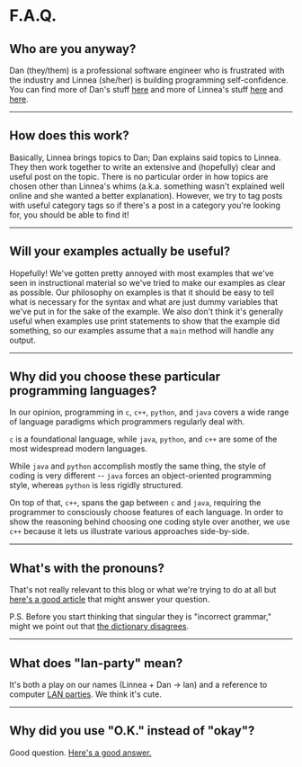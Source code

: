 # F.A.Q.

## Who are you anyway?
Dan (they/them) is a professional software engineer who is frustrated with the industry and Linnea (she/her) is building programming self-confidence. You can find more of Dan's stuff [here](https://barel.la/blog) and more of Linnea's stuff [here](https://linneakirby.com) and [here](cirqueit.info).

---

## How does this work?
Basically, Linnea brings topics to Dan; Dan explains said topics to Linnea. They then work together to write an extensive and (hopefully) clear and useful post on the topic. There is no particular order in how topics are chosen other than Linnea's whims (a.k.a. something wasn't explained well online and she wanted a better explanation). However, we try to tag posts with useful category tags so if there's a post in a category you're looking for, you should be able to find it! 

---

## Will your examples actually be useful?
Hopefully! We've gotten pretty annoyed with most examples that we've seen in instructional material so we've tried to make our examples as clear as possible. Our philosophy on examples is that it should be easy to tell what is necessary for the syntax and what are just dummy variables that we've put in for the sake of the example. We also don't think it's generally useful when examples use print statements to show that the example did something, so our examples assume that a `main` method will handle any output.

---

## Why did you choose these particular programming languages?

In our opinion, programming in `c`, `c++`, `python`, and `java` covers a wide range of
language paradigms which programmers regularly deal with.

`c` is a foundational language, while `java`, `python`, and `c++` are some of
the most widespread modern languages.

While `java` and `python` accomplish mostly the same thing, the style of coding
is very different -- `java` forces an object-oriented programming style, whereas
`python` is less rigidly structured.

On top of that, `c++`, spans the gap between `c` and `java`, requiring the
programmer to consciously choose features of each language. In order to show the
reasoning behind choosing one coding style over another, we use `c++` because
it lets us illustrate various approaches side-by-side.

---

## What's with the pronouns?
That's not really relevant to this blog or what we're trying to do at all but [here's a good article](https://www.mypronouns.org/sharing/) that might answer your question. 

P.S. Before you start thinking that singular they is "incorrect grammar," might we point out that [the dictionary disagrees](https://www.merriam-webster.com/words-at-play/singular-nonbinary-they).

---

## What does "lan-party" mean?

It's both a play on our names (Linnea + Dan -> lan) and a reference to
computer [LAN parties](http://wikipedia.org/wiki/LAN_party). We think it's
cute.

---

## Why did you use "O.K." instead of "okay"?
Good question. [Here's a good answer.](https://www.merriam-webster.com/words-at-play/the-hilarious-history-of-ok-okay)
